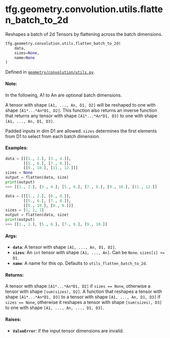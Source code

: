 <div itemscope itemtype="http://developers.google.com/ReferenceObject">
<meta itemprop="name" content="tfg.geometry.convolution.utils.flatten_batch_to_2d" />
<meta itemprop="path" content="Stable" />
</div>

# tfg.geometry.convolution.utils.flatten_batch_to_2d

Reshapes a batch of 2d Tensors by flattening across the batch dimensions.

``` python
tfg.geometry.convolution.utils.flatten_batch_to_2d(
    data,
    sizes=None,
    name=None
)
```



Defined in [`geometry/convolution/utils.py`](https://github.com/tensorflow/graphics/blob/master/tensorflow_graphics/geometry/convolution/utils.py).

<!-- Placeholder for "Used in" -->

#### Note:

  In the following, A1 to An are optional batch dimensions.

A tensor with shape `[A1, ..., An, D1, D2]` will be reshaped to one
with shape `[A1*...*An*D1, D2]`. This function also returns an inverse
function that returns any tensor with shape `[A1*...*An*D1, D3]` to one
with shape `[A1, ..., An, D1, D3]`.

Padded inputs in dim D1 are allowed. `sizes` determines the first elements
from D1 to select from each batch dimension.


#### Examples:

```python
data = [[[1., 2.], [3., 4.]],
        [[5., 6.], [7., 8.]],
        [[9., 10.], [11., 12.]]]
sizes = None
output = flatten(data, size)
print(output)
>>> [[1., 2.], [3., 4.], [5., 6.], [7., 8.], [9., 10.], [11., 12.]]

data = [[[1., 2.], [0., 0.]],
        [[5., 6.], [7., 8.]],
        [[9., 10.], [0., 0.]]]
sizes = [1, 2, 1]
output = flatten(data, size)
print(output)
>>> [[1., 2.], [5., 6.], [7., 8.], [9., 10.]]
```


#### Args:

* <b>`data`</b>: A tensor with shape `[A1, ..., An, D1, D2]`.
* <b>`sizes`</b>: An `int` tensor with shape `[A1, ..., An]`. Can be `None`. `sizes[i]
  <= D1`.
* <b>`name`</b>: A name for this op. Defaults to `utils_flatten_batch_to_2d`.


#### Returns:

A tensor with shape `[A1*...*An*D1, D2]` if `sizes == None`, otherwise a
  tensor  with shape `[sum(sizes), D2]`.
A function that reshapes a tensor with shape `[A1*...*An*D1, D3]` to a
  tensor with shape `[A1, ..., An, D1, D3]` if `sizes == None`, otherwise
  it reshapes a tensor with shape `[sum(sizes), D3]` to one with shape
  `[A1, ..., An, ..., D1, D3]`.


#### Raises:

* <b>`ValueError`</b>: if the input tensor dimensions are invalid.